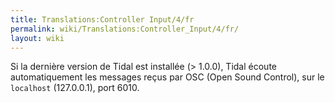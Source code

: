 ```yaml
---
title: Translations:Controller Input/4/fr
permalink: wiki/Translations:Controller_Input/4/fr/
layout: wiki
---
```


Si la dernière version de Tidal est installée (&gt; 1.0.0), Tidal écoute
automatiquement les messages reçus par OSC (Open Sound Control), sur le
`localhost` (127.0.0.1), port 6010.
